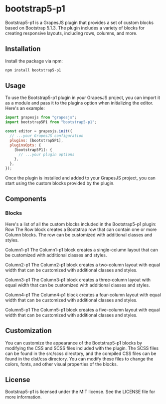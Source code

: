 # bootstrap5-p1

Bootstrap5-p1 is a GrapesJS plugin that provides a set of custom blocks based on Bootstrap 5.1.3. The plugin includes a variety of blocks for creating responsive layouts, including rows, columns, and more.

## Installation

Install the package via npm:

```bash
npm install bootstrap5-p1
```

## Usage

To use the Bootstrap5-p1 plugin in your GrapesJS project, you can import it as a module and pass it to the plugins option when initializing the editor. Here's an example:

```javascript
import grapesjs from "grapesjs";
import bootstrap5P1 from "bootstrap5-p1";

const editor = grapesjs.init({
  // ...your GrapesJS configuration
  plugins: [bootstrap5P1],
  pluginsOpts: {
    [bootstrap5P1]: {
      // ...your plugin options
    },
  },
});
```

Once the plugin is installed and added to your GrapesJS project, you can start using the custom blocks provided by the plugin.

## Components

### Blocks

Here's a list of all the custom blocks included in the Bootstrap5-p1 plugin:
Row
The Row block creates a Bootstrap row that can contain one or more Column blocks. The row can be customized with additional classes and styles.

Column1-p1
The Column1-p1 block creates a single-column layout that can be customized with additional classes and styles.

Column2-p1
The Column2-p1 block creates a two-column layout with equal width that can be customized with additional classes and styles.

Column3-p1
The Column3-p1 block creates a three-column layout with equal width that can be customized with additional classes and styles.

Column4-p1
The Column4-p1 block creates a four-column layout with equal width that can be customized with additional classes and styles.

Column5-p1
The Column5-p1 block creates a five-column layout with equal width that can be customized with additional classes and styles.

## Customization

You can customize the appearance of the Bootstrap5-p1 blocks by modifying the CSS and SCSS files included with the plugin. The SCSS files can be found in the src/scss directory, and the compiled CSS files can be found in the dist/css directory. You can modify these files to change the colors, fonts, and other visual properties of the blocks.

## License

Bootstrap5-p1 is licensed under the MIT license. See the LICENSE file for more information.
